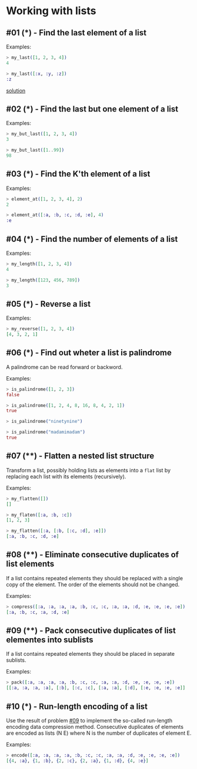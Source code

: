 # Working with lists

## #01 (\*) - Find the last element of a list

Examples:
```elixir
> my_last([1, 2, 3, 4])
4

> my_last([:x, :y, :z])
:z
```
[solution](../solutions/lib/solutions/problem01.ex)

## #02 (\*) - Find the last but one element of a list

Examples:
```elixir
> my_but_last([1, 2, 3, 4])
3

> my_but_last([1..99])
98
```

## #03 (\*) - Find the K'th element of a list

Examples:
```elixir
> element_at([1, 2, 3, 4], 2)
2

> element_at([:a, :b, :c, :d, :e], 4)
:e
```

## #04 (\*) - Find the number of elements of a list

Examples:
```elixir
> my_length([1, 2, 3, 4])
4

> my_length([123, 456, 789])
3
```

## #05 (\*) - Reverse a list

Examples:
```elixir
> my_reverse([1, 2, 3, 4])
[4, 3, 2, 1]
```

## #06 (\*) - Find out wheter a list is palindrome
A palindrome can be read forward or backword.

Examples:
```elixir
> is_palindrome([1, 2, 3])
false

> is_palindrome([1, 2, 4, 8, 16, 8, 4, 2, 1])
true

> is_palindrome("ninetynine")

> is_palindrome("madamimadam")
true
```

## #07 (\*\*) - Flatten a nested list structure
Transform a list, possibly holding lists as elements into a `flat` list by replacing each list with its elements (recursively).

Examples:
```elixir
> my_flatten([])
[]

> my_flaten([:a, :b, :c])
[1, 2, 3]

> my_flatten([:a, [:b, [:c, :d], :e]])
[:a, :b, :c, :d, :e]
```

## #08 (\*\*) - Eliminate consecutive duplicates of list elements
If a list contains repeated elements they should be replaced with a single copy of the element. The order of the elements should not be changed.

Examples:
```elixir
> compress([:a, :a, :a, :a, :b, :c, :c, :a, :a, :d, :e, :e, :e, :e])
[:a, :b, :c, :a, :d, :e]
```

## #09 (\*\*) - Pack consecutive duplicates of list elementes into sublists
If a list contains repeated elements they should be placed in separate sublists.

Examples:
```elixir
> pack([:a, :a, :a, :a, :b, :c, :c, :a, :a, :d, :e, :e, :e, :e])
[[:a, :a, :a, :a], [:b], [:c, :c], [:a, :a], [:d], [:e, :e, :e, :e]]
```

## #10 (\*) - Run-length encoding of a list
Use the result of problem [#09](#09---pack-consecutive-duplicates-of-list-elementes-into-sublists) to implement the so-called run-length encoding data compression method. Consecutive duplicates of elements are encoded as lists (N E) where N is the number of duplicates of element E.

Examples:
```elixir
> encode([:a, :a, :a, :a, :b, :c, :c, :a, :a, :d, :e, :e, :e, :e])
[{4, :a}, {1, :b}, {2, :c}, {2, :a}, {1, :d}, {4, :e}]
```

